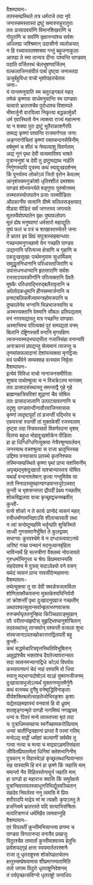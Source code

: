 वैशम्पायनः-  
ततस्सम्प्रस्थिते तत्र धर्मराजे तदा नृपे  
जनास्समस्तास्तं द्रष्टुं समारुरुहुरातुराः  
ततः प्रासादवर्याणि विमानशिखराणि च  
गोपुराणि च सर्वाणि वृक्षानन्यांश्च सर्वशः  
अधिरुह्य जश्श्रिमान् उदासीनो व्यलोकयत्  
न हि रथ्यास्ततश्शक्या गन्तुं बहुजनाकुलाः  
आरुह्य ते स्मा तान्यत्र दीनाः पश्यन्ति पाण्डवम्  
पदाति वर्जितरथं चेलभूषणवर्जितम्  
वल्कलाजिनसंवीतं पार्थं दृष्ट्वा जनास्तदा  
ऊचुर्बहुविधा वाचो भृशोपहतचेतसः  
जनाः-  
यं यान्तमनुयाति स्म चतुरङ्गबलं महत्  
तमेकं कृष्णया सार्धमनुयान्ति स्म पाण्डवाः  
चत्वारो भ्रातरश्चैव पुरोधाश्च विशाम्पते  
भीमार्जुनौ वारयित्वा निकृत्या बद्धकार्मुकौ  
धर्म एवास्थितो येन त्यक्त्वा राज्यं महात्मना  
या न शक्या पुरा द्रष्टुं भूतैराकाशगैरपि  
तामद्य कृष्णां पश्यन्ति राजमार्गगता जनाः  
अङ्गरागोचितां कृष्णां रक्तचन्दनसेविनीम्  
वर्षमुष्णं च शीतं च नेष्यत्याशु विवर्णताम्  
अद्य नूनं पृथा देवी सत्यमाविश्य भाषते  
पुत्रान्स्नुषां च देवी तु द्रष्टुमद्याथ नार्हति  
निर्गुणस्यापि पुत्रस्य कथं स्याद्दुःखदर्शनम्  
किं पुनर्यस्य लोकोऽयं जितो वृत्तेन केवलम्  
आनृशंस्यमनुक्रोशो धृतिश्शीलं दमश्शमः  
पाण्डवं शोभयन्त्येते षड्गुणाः पुरुषोत्तमम्  
तस्मात्तस्योपघातेन प्रजाः परमपीडिताः  
औदकानीव सत्वानि ग्रीष्मे सलिलसङ्क्षयात्  
पीडया पीडितं सर्वं जगत्तस्य जगत्पतेः  
मूलस्यैवोपघातेन वृक्षः पुष्पफलोपगः  
मूलं ह्येष मनुष्याणां धर्मसारो महाद्युतिः  
पुष्पं फलं च पत्रं च शाखास्तस्येतरे जनाः  
ते भ्रातर इव क्षिप्रं सपुत्रास्सहबान्धवाः  
गच्छन्तमनुगच्छामो येन गच्छति पाण्डवः  
उद्यानानि परित्यज्य क्षेत्राणि च गृहाणि च  
एकदुःखसुखाः पार्थमनुयाम सुधार्मिकम्  
समुद्धृतनिधानानि परिध्वस्ताजिराणि च  
उपात्तधनधान्यानि हृतसाराणि सर्वशः  
रजसाऽप्यवकीर्णानि परित्यक्तानि दैवतैः  
मूषकैः परिधावद्भिरुद्बलैरावृतानि च  
अपेतोदकधूमानि हीनसम्मार्जनानि च  
प्रनष्टबलिकर्मेज्यामन्त्रहोमजपानि च  
दुष्कालेनेव भग्नानि भिन्नभाजनवन्ति च  
अस्मत्त्यक्तानि वेश्मानि सौबलः प्रतिपद्यताम्  
वनं नगरमद्यास्तु यत्र गच्छन्ति पाण्डवाः  
अस्माभिश्च परित्यक्तं पुरं सम्पद्यतां वनम्  
बिलानि दंष्ट्रिणस्सर्वे वनानि मृगपक्षिणः  
त्यजन्त्वस्मद्भयाद्भीता गजास्सिंहा वनान्यपि  
अनाक्रान्तं प्रपद्यन्तु सेव्यमानं त्यजन्तु च  
तृणमांसफलादानां देशांस्त्यक्त्वा मृगद्विजाः  
वयं पार्थैर्वने सम्यक्सह वत्स्याम निर्वृताः  
वैशम्पायनः-  
इत्येवं विविधा वाचो नानाजनसमीरिताः  
शुश्राव पार्थश्श्रुत्वा च न विचक्रेऽस्य मानसम्  
ततः प्रासादसंस्थास्तु समन्ताद्वै गृहे गृहे  
ब्राह्मणक्षत्रियविशां शूद्राणां चैव योषितः  
ततः प्रासादजालानि उत्पाट्यावरणानि च  
ददृशुः पाण्डवान्दीनान्रौरवाजिनवाससः  
कृष्णां त्वदृष्टपूर्वां तां व्रजन्तीं पद्भिरेव च  
एकवस्त्रां रुदन्तीं तां मुक्तकेशीं रजस्वलाम्  
दृष्ट्वा तदा स्त्रियस्सर्वा विवर्णवदना भृशम्  
विलप्य बहुधा मोहाद्दुःखशोकेन पीडिताः  
हा हा धिग्धिग्धिगित्युक्त्वा नेत्रैरश्रूण्यवर्तयन्  
जनस्याथ वचश्श्रुत्वा स राजा भ्रातृभिस्सह  
उद्दिश्य वनवासाय प्रतस्थे कृतनिश्चयः  
तस्मिन्सम्प्रस्थिते कृष्णा पृथां प्राप्य यशस्विनीम्  
अपृच्छद्भृशदुःखार्ता याश्चान्यास्तत्र योषितः  
यथार्हं वन्दनाश्लेषान् कृत्वा गन्तुमियेष सा  
ततो निनादस्सुमहान्पाण्डवान्तःपुरेऽभवत्  
कुन्ती च भृशसन्तप्ता द्रौपदीं प्रेक्ष्य गच्छतीम्  
शोकविह्वलया वाचा कृच्छ्राद्वचनमब्रवीत्  
कुन्ती-  
वत्से शोको न ते कार्यः प्राप्येदं व्यसनं महत्  
स्त्रीधर्माणामभिज्ञाऽसि शीलाचारवती तथा  
न त्वां सन्देष्टुमर्हामि भर्तॄन्प्रति शुचिस्मिते  
साध्वी गुणसमाानैर्भूषितं ते कुलद्वयम्  
सभाग्याः कुरवश्चेमे ये न दग्धास्त्वयाऽनघे  
अरिष्टं गच्छ पन्थानं मदनुध्यानबृंहिता  
भाविन्यर्थे हि सत्स्त्रीणां वैक्लब्यं नोपजायते  
गुरुधर्माभिगुप्ता च श्रेयः क्षिप्रमवाप्स्यसि  
सहदेवश्च मे पुत्रस् सदाऽवेक्ष्यो वने वसन्  
यथेदं व्यसनं प्राप्य नावसीदेन्महामनाः  
वैशम्पायनः-  
तथेत्युक्त्वा तु सा देवी स्रवन्नेत्रजलाविला  
शोणिताक्तैकवसना मुक्तकेश्यभिनिर्ययौ  
तां क्रोशन्तीं पृथा दुःखादनुवव्राज गच्छतीम्  
अथापश्यत्सुतान्सर्वान्हृताभरणवाससः  
रुरुचर्माघृततनून्ह्रिया किञ्चिदवाङ्मुखान्  
परैः परीतान्संहृष्टैस् सुहृद्भिश्चानुशोचितान्  
तदवस्थांस्तु तान्सर्वान् पश्यन्ती वत्सला शुभा  
संस्वजानाऽपतच्छोकात्तत्तद्विलपती बहु  
कुन्ती-  
कथं सद्धर्मचारित्रवृत्तस्थितिविभूषितान्  
अक्षुद्रांश्चैव भक्तांश्च दैवतेज्यापरान्सतः  
सदा व्यसनमभ्यागाद्विधेः कोऽयं विपर्ययः  
कस्यापनयनं चेदं नाहं पश्यामि वो धिया  
स्यात्तु मद्भाग्यदोषोऽयं याऽहं युष्मानजीजनम्  
दुःखायासभुजोऽत्यर्थं युक्तानप्युत्तमैर्गुणैः  
कथं वत्स्यथ दुर्गेषु वनेष्वृद्धिविनाकृताः  
वीर्यशक्तिबलोत्साहतेजोभिरकृशाः कृशाः  
यद्येतदहमज्ञास्यं वनवासं हि वो ध्रुवम्  
शतशृङ्गान्मृते पाण्डौ नागमिष्यं नगाह्वयम्  
धन्यं वः पितरं मन्ये तपस्तप्त्वा मृतं तदा  
यः पुत्राधिमसम्प्राप्य स्वर्गेच्छामकरोत्प्रियाम्  
धन्यां चातीन्द्रियज्ञानां प्राप्तां वै परमां गतिम्  
मन्येऽद्य माद्रीं धर्मज्ञां कल्याणीं सर्वथैव तु  
गत्या नत्या च मत्या च माद्र्याऽहमतिसंहता  
जीवितप्रियतामेतां धिगिमां क्लेशभागिनीम्  
पुत्रकान् न विहास्येऽहं कृच्छ्रलब्धान्प्रियान्सतः  
सह यास्यामि हि वनं हा कृष्णे किं जहासि माम्  
ममान्तो नैव विहितस्तेनायुर्न जहाति माम्  
हा पाण्डो हा महाराज क्वासि किं समुपेक्षसे  
पुत्रान्विवास्यतस्साधूनरिभिर्द्यूतवञ्चितान्  
सहदेव निवर्तस्व ननु त्वमसि मे प्रियः  
शरीरादपि माद्रेय मां मा त्याक्षीः कृपाऽस्तु ते  
व्रजन्त्विमे भ्रातरस्ते यदि सत्याभिसंश्रिताः  
मत्परित्राणजं धर्ममिहैव त्वमवाप्नुहि  
वैशम्पायनः-  
एवं विपलतीं कुन्तीमभिसान्त्व्य प्रणम्य च  
पाण्डवा विगतानन्दा वनायैव प्रवव्रजुः  
विदुरश्चैव तामार्तां कुन्तीमाश्वास्य हेतुभिः  
प्रावेशयद्गृहं क्षत्ता स्वयमार्ततरश्शनैः  
राजा तु धृतराष्ट्रस्स शोकोपहतचेतनः  
क्षत्तुस्सम्प्रेषयामास शीघ्रमागम्यतामिति  
ततो जगाम विदुरो धृतराष्ट्रनिवेशनम्  
तं पर्यपृच्छत्संविग्नो धृतराष्ट्रो जनाधिपः  
